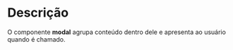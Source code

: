 # Descrição

O componente **modal** agrupa conteúdo dentro dele e apresenta ao usuário quando é chamado.